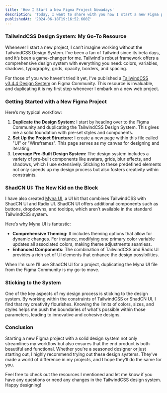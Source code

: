 ```yaml
---
title: 'How I Start a New Figma Project Nowadays'
description: 'Today, I want to share with you how I start a new Figma project nowadays, whether it''s for work or a personal endeavor. Over time, I''ve honed a process that revolves around a few key tools and design systems that make my workflow efficient and enjoyable. Let’s dive in!'
publishedAt: '2024-06-18T19:16:52.660Z'
---
```


### TailwindCSS Design System: My Go-To Resource

Whenever I start a new project, I can’t imagine working without the TailwindCSS Design System. I've been a fan of Tailwind since its beta days, and it’s been a game-changer for me. Tailwind's robust framework offers a comprehensive design system with everything you need: colors, variables, shadows, typography, grids, opacity, borders, and spacing.

For those of you who haven’t tried it yet, I’ve published a [TailwindCSS v3.4.4 Design System](https://www.figma.com/community/file/1052575036916494414/tailwindcss-v3-4-4-design-system) on Figma Community. This resource is invaluable, and duplicating it is my first step whenever I embark on a new web project.

### Getting Started with a New Figma Project

Here’s my typical workflow:

1. **Duplicate the Design System:** I start by heading over to the Figma Community and duplicating the TailwindCSS Design System. This gives me a solid foundation with pre-set styles and components.
2. **Set Up the Project Structure:** I create a new page within this file called "UI" or "Wireframes". This page serves as my canvas for designing and iterating.
3. **Leverage Pre-Built Design System:** The design system includes a variety of pre-built components like avatars, grids, blur effects, and shadows, which I use extensively. Sticking to these predefined elements not only speeds up my design process but also fosters creativity within constraints.

### ShadCN UI: The New Kid on the Block

I have also created [Myna UI](https://www.figma.com/community/file/1340017605248937608/myna-ui-tailwindcss-shadcn-ui-radix-premium-ui-kit), a UI kit that combines TailwindCSS with ShadCN UI and Radix UI. ShadCN UI offers additional components such as buttons, dropdowns, and tooltips, which aren’t available in the standard TailwindCSS system.

Here’s why Myna UI is fantastic:

- **Comprehensive Theming:** It includes theming options that allow for dynamic changes. For instance, modifying one primary color variable updates all associated colors, making theme adjustments seamless.
- **Enhanced Components:** The combination of TailwindCSS and Radix UI provides a rich set of UI elements that enhance the design possibilities.

When I’m sure I’ll use ShadCN UI for a project, duplicating the Myna UI file from the Figma Community is my go-to move.

### Sticking to the System

One of the key aspects of my design process is sticking to the design system. By working within the constraints of TailwindCSS or ShadCN UI, I find that my creativity flourishes. Knowing the limits of colors, sizes, and styles helps me push the boundaries of what's possible within those parameters, leading to innovative and cohesive designs.

### Conclusion

Starting a new Figma project with a solid design system not only streamlines my workflow but also ensures that the end product is both beautiful and functional. Whether you're a seasoned designer or just starting out, I highly recommend trying out these design systems. They’ve made a world of difference in my projects, and I hope they’ll do the same for you.

Feel free to check out the resources I mentioned and let me know if you have any questions or need any changes in the TailwindCSS design system. Happy designing!